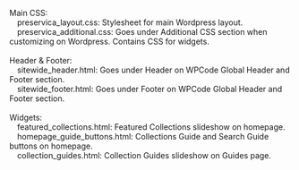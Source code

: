 Main CSS:<br>
&emsp;preservica_layout.css: Stylesheet for main Wordpress layout.<br>
&emsp;preservica_additional.css: Goes under Additional CSS section when customizing on Wordpress. Contains CSS for widgets.<br>
<br>
Header & Footer:<br>
&emsp;sitewide_header.html: Goes under Header on WPCode Global Header and Footer section.<br>
&emsp;sitewide_footer.html: Goes under Footer on WPCode Global Header and Footer section.<br>
<br>
Widgets:<br>
&emsp;featured_collections.html: Featured Collections slideshow on homepage.<br>
&emsp;homepage_guide_buttons.html: Collections Guide and Search Guide buttons on homepage.<br>
&emsp;collection_guides.html: Collection Guides slideshow on Guides page.
